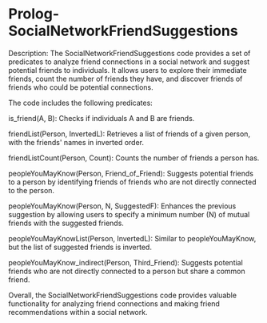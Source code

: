 # Prolog-SocialNetworkFriendSuggestions
Description:
The SocialNetworkFriendSuggestions code provides a set of predicates to analyze friend connections in a social network and suggest potential friends to individuals. It allows users to explore their immediate friends, count the number of friends they have, and discover friends of friends who could be potential connections.

The code includes the following predicates:

is_friend(A, B): Checks if individuals A and B are friends.

friendList(Person, InvertedL): Retrieves a list of friends of a given person, with the friends' names in inverted order.

friendListCount(Person, Count): Counts the number of friends a person has.

peopleYouMayKnow(Person, Friend_of_Friend): Suggests potential friends to a person by identifying friends of friends who are not directly connected to the person.

peopleYouMayKnow(Person, N, SuggestedF): Enhances the previous suggestion by allowing users to specify a minimum number (N) of mutual friends with the suggested friends.

peopleYouMayKnowList(Person, InvertedL): Similar to peopleYouMayKnow, but the list of suggested friends is inverted.

peopleYouMayKnow_indirect(Person, Third_Friend): Suggests potential friends who are not directly connected to a person but share a common friend.

Overall, the SocialNetworkFriendSuggestions code provides valuable functionality for analyzing friend connections and making friend recommendations within a social network.
